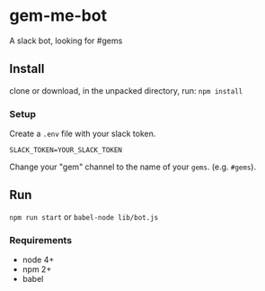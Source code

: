 # gem-me-bot
A slack bot, looking for #gems

## Install

clone or download, in the unpacked directory, run: `npm install`

### Setup

Create a `.env` file with your slack token.

    SLACK_TOKEN=YOUR_SLACK_TOKEN
    
Change your "gem" channel to the name of your `gems`. (e.g. `#gems`). 
    
## Run

`npm run start` or `babel-node lib/bot.js`

### Requirements

  - node 4+
  - npm 2+
  - babel
